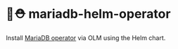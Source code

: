 # 🦭⛑️ mariadb-helm-operator
Install [MariaDB operator](https://github.com/mmontes11/mariadb-operator) via OLM using the Helm chart.
